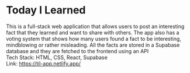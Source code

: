 # Today I Learned

This is a full-stack web application that allows users to post an interesting fact that they learned and want to share with others. The app also has a voting system that shows how many users found a fact to be interesting, mindblowing or rather misleading. All the facts are stored in a Supabase database and they are fetched to the frontend using an API </br>
Tech Stack: HTML, CSS, React, Supabase </br>
Link: https://til-app.netlify.app/
